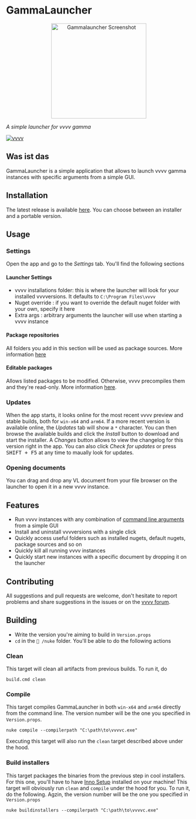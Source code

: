 # GammaLauncher

<p align="center">
<img src="img/capture.png" title="" alt="Gammalauncher Screenshot" width="259">
</p>

_A simple launcher for vvvv gamma_

[![vvvv](https://img.shields.io/static/v1?label=MADE%20WITH&message=VVVV&color=191919&style=for-the-badge)](https://vvvv.org/)

## Was ist das

GammaLauncher is a simple application that allows to launch vvvv gamma instances with specific arguments from a simple GUI.

## Installation
The latest release is available [here](https://github.com/sebescudie/GammaLauncher/releases/latest). You can choose between an installer and a portable version.

## Usage

### Settings

Open the app and go to the _Settings_ tab. You'll find the following sections

#### Launcher Settings

- vvvv installations folder: this is where the launcher will look for your installed vvvversions. It defaults to `C:\Program Files\vvvv`
- Nuget override : if you want to override the default nuget folder with your own, specify it here
- Extra args : arbitrary arguments the launcher will use when starting a vvvv instance

#### Package repositories

All folders you add in this section will be used as package sources. More information [here](https://thegraybook.vvvv.org/reference/extending/contributing.html#source-package-repositories)

#### Editable packages

Allows listed packages to be modified. Otherwise, vvvv precompiles them and they're read-only. More information [here](https://thegraybook.vvvv.org/reference/language/compilation.html#read-only-packages).

### Updates

When the app starts, it looks online for the most recent vvvv preview and stable builds, both for `win-x64` and `arm64`. If a more recent version is available online, the _Updates_ tab will show a `*` character. You can then browse the available builds and click the _Install_ button to download and start the installer. A _Changes_ button allows to view the changelog for this version right in the app. You can also click _Check for updates_ or press <kbd>SHIFT + F5</kbd> at any time to maually look for updates.

### Opening documents

You can drag and drop any VL document from your file browser on the launcher to open it in a new vvvv instance.

## Features

- Run vvvv instances with any combination of [command line arguments](https://thegraybook.vvvv.org/reference/hde/commandline-arguments.html#commandline-arguments) from a simple GUI
- Install and uninstall vvvversions with a single click
- Quickly access useful folders such as installed nugets, default nugets, package sources and so on
- Quickly kill all running vvvv instances
- Quickly start new instances with a specific document by dropping it on the launcher

## Contributing

All suggestions and pull requests are welcome, don't hesitate to report problems and share suggestions in the issues or on the [vvvv forum](http://www.discourse.vvvv.org).

## Building

- Write the version you're aiming to build in `Version.props`
- `cd` in the `📂 /nuke` folder. You'll be able to do the following actions 

### Clean

This target will clean all artifacts from previous builds. To run it, do

```
build.cmd clean
```

### Compile

This target compiles GammaLauncher in both `win-x64` and `arm64` directly from the command line. The version number will be the one you specified in `Version.props`.

```
nuke compile --compilerpath "C:\path\to\vvvvc.exe"
```

Executing this target will also run the `clean` target described above under the hood.

### Build installers

This target packages the binaries from the previous step in cool installers. For this one, you'll have to have [Inno Setup](https://jrsoftware.org/isdl.php) installed on your machine!
This target will obviously run `clean` and `compile` under the hood for you. To run it, do the following. Agzin, the version number will be the one you specified in `Version.props`

```
nuke buildinstallers --compilerpath "C:\path\to\vvvvc.exe"
```